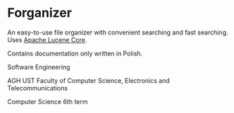 # Forganizer
An easy-to-use file organizer with convenient searching and fast searching.  
Uses [Apache Lucene Core](http://lucene.apache.org/core/).  

Contains documentation only written in Polish.

Software Engineering 

AGH UST Faculty of Computer Science, Electronics and Telecommunications

Computer Science 6th term

